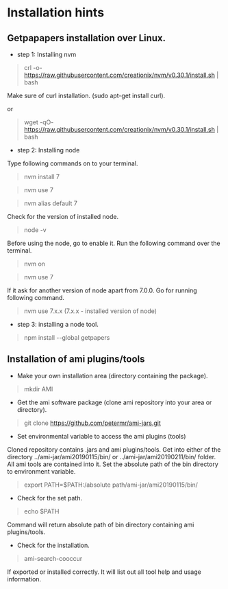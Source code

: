 # Installation hints

## Getpapapers installation over Linux.

- step 1: Installing nvm  

> crl -o- https://raw.githubusercontent.com/creationix/nvm/v0.30.1/install.sh | bash

Make sure of curl installation. (sudo apt-get install curl).

or

> wget -qO- https://raw.githubusercontent.com/creationix/nvm/v0.30.1/install.sh | bash

- step 2: Installing node

Type following commands on to your terminal.

> nvm install 7

> nvm use 7

> nvm alias default 7

Check for the version of installed node.

> node -v

Before using the node, go to enable it. Run the following command over the terminal.

> nvm on

> nvm use 7

If it ask for another version of node apart from 7.0.0. Go for running following command.

> nvm use 7.x.x (7.x.x - installed version of node) 

- step 3: installing a node tool.

> npm install --global getpapers

## Installation of ami plugins/tools

- Make your own installation area (directory containing the package).
   
> mkdir AMI

- Get the ami software package (clone ami repository into your area or directory).  

> git clone https://github.com/petermr/ami-jars.git

- Set environmental variable to access the ami plugins (tools)

Cloned repository contains .jars and ami plugins/tools. Get into either of the directory ../ami-jar/ami20190115/bin/ or 
../ami-jar/ami20190211/bin/ folder. All ami tools are contained into it. Set the absolute path of the bin directory to environment variable.

> export PATH=$PATH:/absolute path/ami-jar/ami20190115/bin/


- Check for the set path.

> echo $PATH

Command will return absolute path of bin directory containing ami plugins/tools.

- Check for the installation.

> ami-search-cooccur

If exported or installed correctly. It will list out all tool help and usage information.



